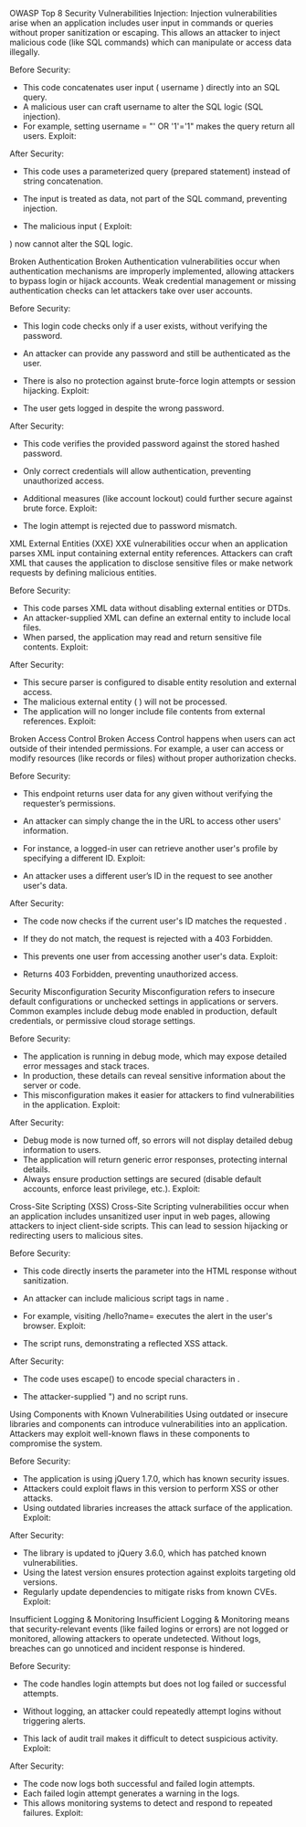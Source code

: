 
OWASP Top 8 Security Vulnerabilities
 	Injection:
Injection vulnerabilities arise when an application includes user input in commands or queries without proper sanitization or escaping. This allows an attacker to inject malicious code (like SQL commands) which can manipulate or access data illegally.

Before Security:

-	This code concatenates user input ( username ) directly into an SQL query.
-	A malicious user can craft username to alter the SQL logic (SQL injection).
-	For example, setting username = "' OR '1'='1" makes the query return all users. Exploit:


After Security:

-	This code uses a parameterized query (prepared statement) instead of string concatenation.
-	The	input is treated as data, not part of the SQL command, preventing injection.
 
-	The malicious input ( Exploit:
 
) now cannot alter the SQL logic.
 

 
 
Broken Authentication
Broken Authentication vulnerabilities occur when authentication mechanisms are improperly implemented, allowing attackers to bypass login or hijack accounts. Weak credential management or missing authentication checks can let attackers take over user accounts.

Before Security:

-	This login code checks only if a user exists, without verifying the password.
-	An attacker can provide any password and still be authenticated as the user.
-	There is also no protection against brute-force login attempts or session hijacking. Exploit:


-	The user gets logged in despite the wrong password.

After Security:

-	This code verifies the provided password against the stored hashed password.
-	Only correct credentials will allow authentication, preventing unauthorized access.
-	Additional measures (like account lockout) could further secure against brute force. Exploit:

 
-	The login attempt is rejected due to password mismatch.

XML External Entities (XXE)
XXE vulnerabilities occur when an application parses XML input containing external entity references. Attackers can craft XML that causes the application to disclose sensitive files or make network requests by defining malicious entities.

Before Security:

-	This code parses XML data without disabling external entities or DTDs.
-	An attacker-supplied XML can define an external entity to include local files.
-	When parsed, the application may read and return sensitive file contents. Exploit:


After Security:

-	This secure parser is configured to disable entity resolution and external access.
-	The malicious external entity (	) will not be processed.
-	The application will no longer include file contents from external references. Exploit:
 
 
Broken Access Control
Broken Access Control happens when users can act outside of their intended permissions. For example, a user can access or modify resources (like records or files) without proper authorization checks.

Before Security:

-	This endpoint returns user data for any given	without verifying the requester’s permissions.
-	An attacker can simply change the	in the URL to access other users' information.
-	For instance, a logged-in user can retrieve another user's profile by specifying a different ID. Exploit:


-	An attacker uses a different user’s ID in the request to see another user's data.

After Security:

-	The code now checks if the current user's ID matches the requested	.
-	If they do not match, the request is rejected with a 403 Forbidden.
-	This prevents one user from accessing another user's data. Exploit:


-	Returns 403 Forbidden, preventing unauthorized access.
 
Security Misconfiguration
Security Misconfiguration refers to insecure default configurations or unchecked settings in applications or servers. Common examples include debug mode enabled in production, default credentials, or permissive cloud storage settings.

Before Security:

-	The application is running in debug mode, which may expose detailed error messages and stack traces.
-	In production, these details can reveal sensitive information about the server or code.
-	This misconfiguration makes it easier for attackers to find vulnerabilities in the application. Exploit:


After Security:

-	Debug mode is now turned off, so errors will not display detailed debug information to users.
-	The application will return generic error responses, protecting internal details.
-	Always ensure production settings are secured (disable default accounts, enforce least privilege, etc.). Exploit:

Cross-Site Scripting (XSS)
Cross-Site Scripting vulnerabilities occur when an application includes unsanitized user input in web pages, allowing attackers to inject client-side scripts. This can lead to session hijacking or redirecting users to malicious sites.

Before Security:
 
 
-	This code directly inserts the	parameter into the HTML response without sanitization.
-	An attacker can include malicious script tags in name .
-	For example, visiting  /hello?name=<script>alert('XSS')</script>  executes the alert in the user's browser.
Exploit:


-	The script runs, demonstrating a reflected XSS attack.

After Security:

-	The code uses escape() to encode special characters in	.
-	The attacker-supplied <script> tags are converted to harmless text.
-	As a result, the same input will no longer execute as code in the browser. Exploit:


-	The input is displayed literally (e.g. "<script>alert('XSS')</script>") and no script runs.

Using Components with Known Vulnerabilities
Using outdated or insecure libraries and components can introduce vulnerabilities into an application. Attackers may exploit well-known flaws in these components to compromise the system.

Before Security:
 
 
-	The application is using jQuery 1.7.0, which has known security issues.
-	Attackers could exploit flaws in this version to perform XSS or other attacks.
-	Using outdated libraries increases the attack surface of the application. Exploit:


After Security:

-	The library is updated to jQuery 3.6.0, which has patched known vulnerabilities.
-	Using the latest version ensures protection against exploits targeting old versions.
-	Regularly update dependencies to mitigate risks from known CVEs. Exploit:

Insufficient Logging & Monitoring
Insufficient Logging & Monitoring means that security-relevant events (like failed logins or errors) are not logged or monitored, allowing attackers to operate undetected. Without logs, breaches can go unnoticed and incident response is hindered.

Before Security:

-	The code handles login attempts but does not log failed or successful attempts.
-	Without logging, an attacker could repeatedly attempt logins without triggering alerts.
 
-	This lack of audit trail makes it difficult to detect suspicious activity. Exploit:


After Security:

-	The code now logs both successful and failed login attempts.
-	Each failed login attempt generates a warning in the logs.
-	This allows monitoring systems to detect and respond to repeated failures. Exploit:


